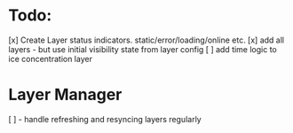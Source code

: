 # Todo:
 [x] Create Layer status indicators. static/error/loading/online etc. 
 [x] add all layers - but use initial visibility state from layer config
 [ ] add time logic to ice concentration layer

 # Layer Manager
 [ ] - handle refreshing and resyncing layers regularly
 
